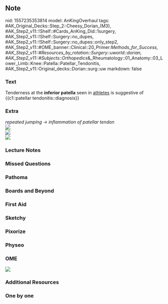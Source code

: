 ## Note
nid: 1557235353814
model: AnKingOverhaul
tags: #AK_Original_Decks::Step_2::Cheesy_Dorian_(M3), #AK_Step2_v11::!Shelf::#Cards_AnKing_Did::1surgery, #AK_Step2_v11::!Shelf::Surgery::no_dupes, #AK_Step2_v11::!Shelf::Surgery::no_dupes::only_step2, #AK_Step2_v11::#OME_banner::Clinical::20_Primer:_Methods_for_Success, #AK_Step2_v11::#Resources_by_rotation::Surgery::uworld::dorian, #AK_Step2_v11::#Subjects::Orthopedics_&_Rheumatology::01_Anatomy::03_Lower_Limb::Knee::Patella::Patellar_Tendonitis, #AK_Step2_v11::Original_decks::Dorian::surg::uw
markdown: false

### Text
Tenderness at the <b>inferior patella</b> seen in <u>athletes</u>
is suggestive of {{c1::patellar tendonitis::diagnosis}}

### Extra
<div>
  <i>repeated jumping → inflammation of patellar tendon</i>
</div>
<div></div>
<div>
  <i><img src="paste-3651452346040321.jpg"></i>
</div>
<div></div>
<div>
  <i><img src="paste-3651430871203841.jpg"></i>
</div>
<div></div>
<div>
  <i><img src="KneePainYoungPatient.png"></i>
</div>

### Lecture Notes


### Missed Questions


### Pathoma


### Boards and Beyond


### First Aid


### Sketchy


### Pixorize


### Physeo


### OME
<div class="ome-widget">
  <a href="https://onlinemeded.org/spa/surgery?ref=anki"><img src=
  "_OME_AnkiFlashcards_Topic_1.png"></a>
</div>

### Additional Resources


### One by one

